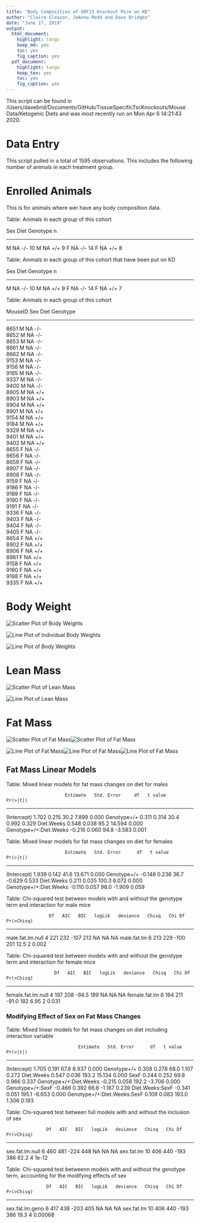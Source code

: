 ```yaml
---
title: "Body Composition of GDF15 Knockout Mice on KD"
author: "Claire Gleason, JeAnna Redd and Dave Bridges"
date: "June 17, 2019"
output:
  html_document:
    highlight: tango
    keep_md: yes
    toc: yes
    fig_caption: yes
  pdf_document:
    highlight: tango
    keep_tex: yes
    toc: yes
    fig_caption: yes
---
```





This script can be found in /Users/davebrid/Documents/GitHub/TissueSpecificTscKnockouts/Mouse Data/Ketogenic Diets and was most recently run on Mon Apr  6 14:21:43 2020.


# Data Entry



This script pulled in a total of 1595 observations.  This includes the following number of animals in each treatment group.

# Enrolled Animals

This is for animals where wer have any body composition data.


Table: Animals in each group of this cohort

Sex   Diet   Genotype     n
----  -----  ---------  ---
M     NA     -/-         10
M     NA     +/+          9
F     NA     -/-         14
F     NA     +/+          8



Table: Animals in each group of this cohort that have been put on KD

Sex   Diet   Genotype     n
----  -----  ---------  ---
M     NA     -/-         10
M     NA     +/+          9
F     NA     -/-         14
F     NA     +/+          7



Table: Animals in each group of this cohort

MouseID   Sex   Diet   Genotype 
--------  ----  -----  ---------
8651      M     NA     -/-      
8652      M     NA     -/-      
8653      M     NA     -/-      
8661      M     NA     -/-      
8662      M     NA     -/-      
9153      M     NA     -/-      
9156      M     NA     -/-      
9185      M     NA     -/-      
9337      M     NA     -/-      
9400      M     NA     -/-      
8905      M     NA     +/+      
8903      M     NA     +/+      
8904      M     NA     +/+      
8901      M     NA     +/+      
9154      M     NA     +/+      
9184      M     NA     +/+      
9329      M     NA     +/+      
9401      M     NA     +/+      
9402      M     NA     +/+      
8655      F     NA     -/-      
8656      F     NA     -/-      
8659      F     NA     -/-      
8907      F     NA     -/-      
8908      F     NA     -/-      
9159      F     NA     -/-      
9186      F     NA     -/-      
9189      F     NA     -/-      
9190      F     NA     -/-      
9191      F     NA     -/-      
9336      F     NA     -/-      
9403      F     NA     -/-      
9404      F     NA     -/-      
9405      F     NA     -/-      
8654      F     NA     +/+      
8902      F     NA     +/+      
8906      F     NA     +/+      
8981      F     NA     +/+      
9158      F     NA     +/+      
9160      F     NA     +/+      
9188      F     NA     +/+      
9335      F     NA     +/+      

# Body Weight

![Scatter Plot of Body Weights](figures/gdf15-ko-body-weight-scatterplot-1.png)

![Line Plot of Individual Body Weights](figures/gdf15-ko-body-weight-individual-1.png)

![Line Plot of Body Weights](figures/gdf15-ko-body-weight-lineplot-1.png)

# Lean Mass

![Scatter Plot of Lean Mass](figures/gdf15-ko-lean-mass-scatterplot-1.png)

![Line Plot of Lean Mass](figures/gdf15-ko-lean-mass-lineplot-1.png)

# Fat Mass

![Scatter Plot of Fat Mass](figures/gdf15-ko-fat-mass-scatterplot-1.png)![Scatter Plot of Fat Mass](figures/gdf15-ko-fat-mass-scatterplot-2.png)

![Line Plot of Fat Mass](figures/gdf15-ko-fat-mass-lineplot-1.png)![Line Plot of Fat Mass](figures/gdf15-ko-fat-mass-lineplot-2.png)![Line Plot of Fat Mass](figures/gdf15-ko-fat-mass-lineplot-3.png)

## Fat Mass Linear Models


Table: Mixed linear models for fat mass changes on diet for males

                          Estimate   Std. Error     df   t value   Pr(>|t|)
-----------------------  ---------  -----------  -----  --------  ---------
(Intercept)                  1.702        0.215   30.2     7.899      0.000
Genotype+/+                  0.311        0.314   30.4     0.992      0.329
Diet.Weeks                   0.548        0.038   95.2    14.594      0.000
Genotype+/+:Diet.Weeks      -0.216        0.060   94.8    -3.583      0.001



Table: Mixed linear models for fat mass changes on diet for females

                          Estimate   Std. Error      df   t value   Pr(>|t|)
-----------------------  ---------  -----------  ------  --------  ---------
(Intercept)                  1.939        0.142    41.6    13.671      0.000
Genotype+/+                 -0.148        0.236    36.7    -0.629      0.533
Diet.Weeks                   0.211        0.035   100.3     6.072      0.000
Genotype+/+:Diet.Weeks      -0.110        0.057    98.0    -1.909      0.059



Table: Chi-squared test between models with and without the genotype term and interaction for male mice

                    Df   AIC   BIC   logLik   deviance   Chisq   Chi Df   Pr(>Chisq)
-----------------  ---  ----  ----  -------  ---------  ------  -------  -----------
male.fat.lm.null     4   221   232     -107        213      NA       NA           NA
male.fat.lm          6   213   229     -100        201    12.5        2        0.002



Table: Chi-squared test between models with and without the genotype term and interaction for female mice

                      Df   AIC   BIC   logLik   deviance   Chisq   Chi Df   Pr(>Chisq)
-------------------  ---  ----  ----  -------  ---------  ------  -------  -----------
female.fat.lm.null     4   197   208    -94.5        189      NA       NA           NA
female.fat.lm          6   194   211    -91.0        182    6.95        2        0.031

### Modifying Effect of Sex on Fat Mass Changes


Table: Mixed linear models for fat mass changes on diet including interaction variable

                               Estimate   Std. Error      df   t value   Pr(>|t|)
----------------------------  ---------  -----------  ------  --------  ---------
(Intercept)                       1.705        0.191    67.8     8.937      0.000
Genotype+/+                       0.308        0.278    68.0     1.107      0.272
Diet.Weeks                        0.547        0.036   193.2    15.134      0.000
SexF                              0.244        0.252    69.8     0.966      0.337
Genotype+/+:Diet.Weeks           -0.215        0.058   192.2    -3.706      0.000
Genotype+/+:SexF                 -0.466        0.392    66.6    -1.187      0.239
Diet.Weeks:SexF                  -0.341        0.051   195.1    -6.653      0.000
Genotype+/+:Diet.Weeks:SexF       0.109        0.083   193.0     1.306      0.193



Table: Chi-squared test between full models with and without the inclusion of sex

                   Df   AIC   BIC   logLik   deviance   Chisq   Chi Df   Pr(>Chisq)
----------------  ---  ----  ----  -------  ---------  ------  -------  -----------
sex.fat.lm.null     6   460   481     -224        448      NA       NA           NA
sex.fat.lm         10   406   440     -193        386    62.2        4        1e-12



Table: Chi-squared test betweenn models with and without the genotype term, accounting for the modifying effects of sex

                   Df   AIC   BIC   logLik   deviance   Chisq   Chi Df   Pr(>Chisq)
----------------  ---  ----  ----  -------  ---------  ------  -------  -----------
sex.fat.lm.geno     6   417   438     -203        405      NA       NA           NA
sex.fat.lm         10   406   440     -193        386    19.3        4      0.00068
